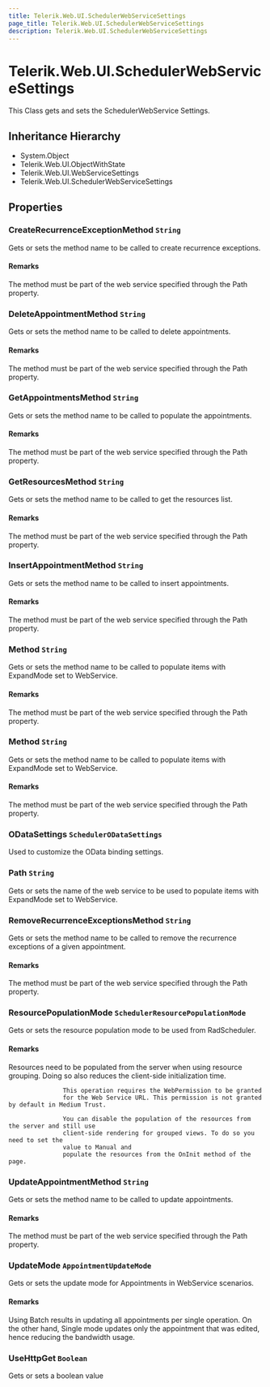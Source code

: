 ```yaml
---
title: Telerik.Web.UI.SchedulerWebServiceSettings
page_title: Telerik.Web.UI.SchedulerWebServiceSettings
description: Telerik.Web.UI.SchedulerWebServiceSettings
---
```


# Telerik.Web.UI.SchedulerWebServiceSettings

This Class gets and sets the SchedulerWebService Settings.

## Inheritance Hierarchy

* System.Object
* Telerik.Web.UI.ObjectWithState
* Telerik.Web.UI.WebServiceSettings
* Telerik.Web.UI.SchedulerWebServiceSettings

## Properties

###  CreateRecurrenceExceptionMethod `String`

Gets or sets the method name to be called to create recurrence exceptions.

#### Remarks
The method must be part of the web service specified through the
                   Path property.

###  DeleteAppointmentMethod `String`

Gets or sets the method name to be called to delete appointments.

#### Remarks
The method must be part of the web service specified through the
                   Path property.

###  GetAppointmentsMethod `String`

Gets or sets the method name to be called to populate the appointments.

#### Remarks
The method must be part of the web service specified through the
                   Path property.

###  GetResourcesMethod `String`

Gets or sets the method name to be called to get the resources list.

#### Remarks
The method must be part of the web service specified through the
                   Path property.

###  InsertAppointmentMethod `String`

Gets or sets the method name to be called to insert appointments.

#### Remarks
The method must be part of the web service specified through the
                   Path property.

###  Method `String`

Gets or sets the method name to be called to populate items with
            ExpandMode set to WebService.

#### Remarks
The method must be part of the web service specified through the
            Path property.

###  Method `String`

Gets or sets the method name to be called to populate items with
                   ExpandMode set to WebService.

#### Remarks
The method must be part of the web service specified through the
                   Path property.

###  ODataSettings `SchedulerODataSettings`

Used to customize the OData binding settings.

###  Path `String`

Gets or sets the name of the web service to be used to populate items with
                   ExpandMode set to WebService.

###  RemoveRecurrenceExceptionsMethod `String`

Gets or sets the method name to be called to remove the recurrence exceptions of a given appointment.

#### Remarks
The method must be part of the web service specified through the
                   Path property.

###  ResourcePopulationMode `SchedulerResourcePopulationMode`

Gets or sets the resource population mode
                   to be used from RadScheduler.

#### Remarks
Resources need to be populated from the server when using resource grouping.
                   Doing so also reduces the client-side initialization time.
            
                   This operation requires the WebPermission to be granted
                   for the Web Service URL. This permission is not granted by default in Medium Trust.
            
                   You can disable the population of the resources from the server and still use
                   client-side rendering for grouped views. To do so you need to set the
                   value to Manual and
                   populate the resources from the OnInit method of the page.

###  UpdateAppointmentMethod `String`

Gets or sets the method name to be called to update appointments.

#### Remarks
The method must be part of the web service specified through the
                   Path property.

###  UpdateMode `AppointmentUpdateMode`

Gets or sets the update mode for Appointments in WebService scenarios.

#### Remarks
Using Batch results in updating all appointments per
            single operation. On the other hand, Single
            mode updates only the appointment that was edited, hence reducing the bandwidth usage.

###  UseHttpGet `Boolean`

Gets or sets a boolean value

